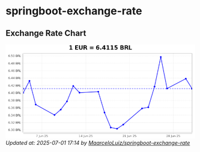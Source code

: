 # springboot-exchange-rate

<!-- EXCHANGE-RATE-START -->
## Exchange Rate Chart

![Exchange Rate Chart](charts/chart.png)*Updated at: 2025-07-01 17:14 by [MaarceloLuiz/springboot-exchange-rate](https://github.com/MaarceloLuiz/springboot-exchange-rate)*


<!-- EXCHANGE-RATE-END -->